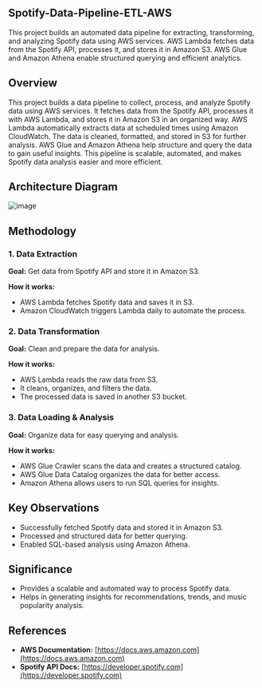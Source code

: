 ## Spotify-Data-Pipeline-ETL-AWS
This project builds an automated data pipeline for extracting, transforming, and analyzing Spotify data using AWS services. AWS Lambda fetches data from the Spotify API, processes it, and stores it in Amazon S3. AWS Glue and Amazon Athena enable structured querying and efficient analytics.

## Overview
This project builds a data pipeline to collect, process, and analyze Spotify data using AWS services. It fetches data from the Spotify API, processes it with AWS Lambda, and stores it in Amazon S3 in an organized way. AWS Lambda automatically extracts data at scheduled times using Amazon CloudWatch. The data is cleaned, formatted, and stored in S3 for further analysis. AWS Glue and Amazon Athena help structure and query the data to gain useful insights. This pipeline is scalable, automated, and makes Spotify data analysis easier and more efficient.

## Architecture Diagram
![image](https://github.com/user-attachments/assets/0277a17d-2160-4c09-8630-12883838ca6f)

## Methodology

### 1. Data Extraction  
**Goal:** Get data from Spotify API and store it in Amazon S3.  

**How it works:**  
- AWS Lambda fetches Spotify data and saves it in S3.  
- Amazon CloudWatch triggers Lambda daily to automate the process.  

### 2. Data Transformation  
**Goal:** Clean and prepare the data for analysis.  

**How it works:**  
- AWS Lambda reads the raw data from S3.  
- It cleans, organizes, and filters the data.  
- The processed data is saved in another S3 bucket.  

### 3. Data Loading & Analysis  
**Goal:** Organize data for easy querying and analysis.  

**How it works:**  
- AWS Glue Crawler scans the data and creates a structured catalog.  
- AWS Glue Data Catalog organizes the data for better access.  
- Amazon Athena allows users to run SQL queries for insights.  

## Key Observations  
- Successfully fetched Spotify data and stored it in Amazon S3.  
- Processed and structured data for better querying.  
- Enabled SQL-based analysis using Amazon Athena.  

## Significance  
- Provides a scalable and automated way to process Spotify data.  
- Helps in generating insights for recommendations, trends, and music popularity analysis.  

##  References  

- **AWS Documentation:** [https://docs.aws.amazon.com](https://docs.aws.amazon.com)  
- **Spotify API Docs:** [https://developer.spotify.com](https://developer.spotify.com)  


